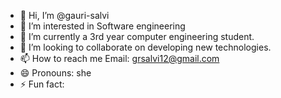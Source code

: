 - 👋 Hi, I’m @gauri-salvi
- 👀 I’m interested in Software engineering
- 🌱 I’m currently a 3rd year computer engineering student.
- 💞️ I’m looking to collaborate on developing new technologies.
- 📫 How to reach me
  Email: grsalvi12@gmail.com
- 😄 Pronouns: she
- ⚡ Fun fact: 

<!---
gauri-salvi/gauri-salvi is a ✨ special ✨ repository because its `README.md` (this file) appears on your GitHub profile.
You can click the Preview link to take a look at your changes.
--->
